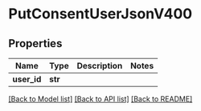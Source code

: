 # PutConsentUserJsonV400

## Properties
Name | Type | Description | Notes
------------ | ------------- | ------------- | -------------
**user_id** | **str** |  | 

[[Back to Model list]](../README.md#documentation-for-models) [[Back to API list]](../README.md#documentation-for-api-endpoints) [[Back to README]](../README.md)


